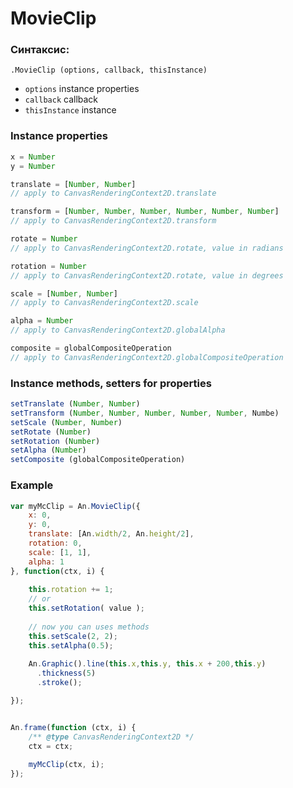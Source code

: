 # MovieClip


### Синтаксис: 
`.MovieClip (options, callback, thisInstance)`

- `options`         instance properties
- `callback`        callback
- `thisInstance`    instance


### Instance properties
```js
x = Number
y = Number

translate = [Number, Number]
// apply to CanvasRenderingContext2D.translate

transform = [Number, Number, Number, Number, Number, Number]
// apply to CanvasRenderingContext2D.transform

rotate = Number
// apply to CanvasRenderingContext2D.rotate, value in radians

rotation = Number
// apply to CanvasRenderingContext2D.rotate, value in degrees

scale = [Number, Number]
// apply to CanvasRenderingContext2D.scale

alpha = Number
// apply to CanvasRenderingContext2D.globalAlpha

composite = globalCompositeOperation
// apply to CanvasRenderingContext2D.globalCompositeOperation

```


### Instance methods, setters for properties
```js
setTranslate (Number, Number)
setTransform (Number, Number, Number, Number, Number, Numbe)
setScale (Number, Number)
setRotate (Number)
setRotation (Number)
setAlpha (Number)
setComposite (globalCompositeOperation) 
```


### Example
```js
var myMcClip = An.MovieClip({
    x: 0,
    y: 0,
    translate: [An.width/2, An.height/2],
    rotation: 0,
    scale: [1, 1],
    alpha: 1
}, function(ctx, i) {
    
    this.rotation += 1;
    // or 
    this.setRotation( value );
    
    // now you can uses methods
    this.setScale(2, 2);
    this.setAlpha(0.5);
    
    An.Graphic().line(this.x,this.y, this.x + 200,this.y)
      .thickness(5)
      .stroke();

});


An.frame(function (ctx, i) {
    /** @type CanvasRenderingContext2D */
    ctx = ctx;
    
    myMcClip(ctx, i);
});
```
